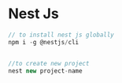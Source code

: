 # Nest Js

  ```js
// to install nest js globally 
npm i -g @nestjs/cli


//to create new project
nest new project-name

```

